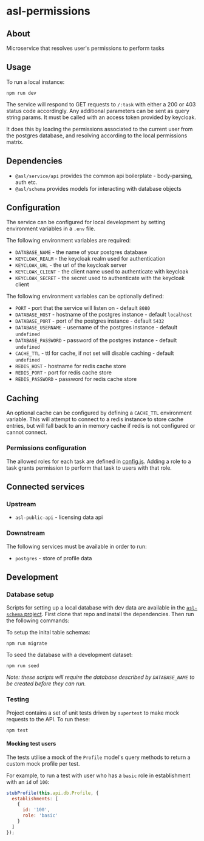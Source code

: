 # asl-permissions

## About

Microservice that resolves user's permissions to perform tasks

## Usage

To run a local instance:

```
npm run dev
```

The service will respond to GET requests to `/:task` with either a 200 or 403 status code accordingly. Any additional parameters can be sent as query string params. It must be called with an access token provided by keycloak.

It does this by loading the permissions associated to the current user from the postgres database, and resolving according to the local permissions matrix.

## Dependencies

* `@asl/service/api` provides the common api boilerplate - body-parsing, auth etc.
* `@asl/schema` provides models for interacting with database objects

## Configuration

The service can be configured for local development by setting environment variables in a `.env` file.

The following environment variables are required:

* `DATABASE_NAME` - the name of your postgres database
* `KEYCLOAK_REALM` - the keycloak realm used for authentication
* `KEYCLOAK_URL` - the url of the keycloak server
* `KEYCLOAK_CLIENT` - the client name used to authenticate with keycloak
* `KEYCLOAK_SECRET` - the secret used to authenticate with the keycloak client

The following environment variables can be optionally defined:

* `PORT` - port that the service will listen on - default `8080`
* `DATABASE_HOST` - hostname of the postgres instance - default `localhost`
* `DATABASE_PORT` - port of the postgres instance - default `5432`
* `DATABASE_USERNAME` - username of the postgres instance - default `undefined`
* `DATABASE_PASSWORD` - password of the postgres instance - default `undefined`
* `CACHE_TTL` - ttl for cache, if not set will disable caching - default `undefined`
* `REDIS_HOST` - hostname for redis cache store
* `REDIS_PORT` - port for redis cache store
* `REDIS_PASSWORD` - password for redis cache store

## Caching

An optional cache can be configured by defining a `CACHE_TTL` environment variable. This will attempt to connect to a redis instance to store cache entries, but will fall back to an in memory cache if redis is not configured or cannot connect.

### Permissions configuration

The allowed roles for each task are defined in [config.js](./config.js). Adding a role to a task grants permission to perform that task to users with that role.

## Connected services

### Upstream

* `asl-public-api` - licensing data api

### Downstream

The following services must be available in order to run:

* `postgres` - store of profile data

## Development

### Database setup

Scripts for setting up a local database with dev data are available in the [`asl-schema` project](https://github.com/ukhomeoffice/asl-schema). First clone that repo and install the dependencies. Then run the following commands:

To setup the inital table schemas:

```
npm run migrate
```

To seed the database with a development dataset:

```
npm run seed
```

_Note: these scripts will require the database described by `DATABASE_NAME` to be created before they can run._

### Testing

Project contains a set of unit tests driven by `supertest` to make mock requests to the API. To run these:

```
npm test
```

#### Mocking test users

The tests utilise a mock of the `Profile` model's query methods to return a custom mock profile per test.

For example, to run a test with user who has a `basic` role in establishment with an `id` of `100`:

```js
stubProfile(this.api.db.Profile, {
  establishments: [
    {
      id: '100',
      role: 'basic'
    }
  ]
});
```
